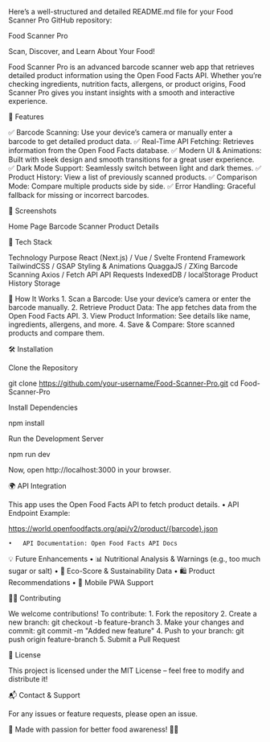 Here’s a well-structured and detailed README.md file for your Food Scanner Pro GitHub repository:

Food Scanner Pro

Scan, Discover, and Learn About Your Food!

Food Scanner Pro is an advanced barcode scanner web app that retrieves detailed product information using the Open Food Facts API. Whether you’re checking ingredients, nutrition facts, allergens, or product origins, Food Scanner Pro gives you instant insights with a smooth and interactive experience.

🚀 Features

✅ Barcode Scanning: Use your device’s camera or manually enter a barcode to get detailed product data.
✅ Real-Time API Fetching: Retrieves information from the Open Food Facts database.
✅ Modern UI & Animations: Built with sleek design and smooth transitions for a great user experience.
✅ Dark Mode Support: Seamlessly switch between light and dark themes.
✅ Product History: View a list of previously scanned products.
✅ Comparison Mode: Compare multiple products side by side.
✅ Error Handling: Graceful fallback for missing or incorrect barcodes.

📸 Screenshots

Home Page	Barcode Scanner	Product Details
		

🔧 Tech Stack

Technology	Purpose
React (Next.js) / Vue / Svelte	Frontend Framework
TailwindCSS / GSAP	Styling & Animations
QuaggaJS / ZXing	Barcode Scanning
Axios / Fetch API	API Requests
IndexedDB / localStorage	Product History Storage

📖 How It Works
	1.	Scan a Barcode: Use your device’s camera or enter the barcode manually.
	2.	Retrieve Product Data: The app fetches data from the Open Food Facts API.
	3.	View Product Information: See details like name, ingredients, allergens, and more.
	4.	Save & Compare: Store scanned products and compare them.

🛠 Installation

Clone the Repository

git clone https://github.com/your-username/Food-Scanner-Pro.git
cd Food-Scanner-Pro

Install Dependencies

npm install

Run the Development Server

npm run dev

Now, open http://localhost:3000 in your browser.

🌍 API Integration

This app uses the Open Food Facts API to fetch product details.
	•	API Endpoint Example:

https://world.openfoodfacts.org/api/v2/product/{barcode}.json


	•	API Documentation: Open Food Facts API Docs

💡 Future Enhancements
	•	📊 Nutritional Analysis & Warnings (e.g., too much sugar or salt)
	•	🌱 Eco-Score & Sustainability Data
	•	🛍️ Product Recommendations
	•	📱 Mobile PWA Support

👨‍💻 Contributing

We welcome contributions! To contribute:
	1.	Fork the repository
	2.	Create a new branch: git checkout -b feature-branch
	3.	Make your changes and commit: git commit -m "Added new feature"
	4.	Push to your branch: git push origin feature-branch
	5.	Submit a Pull Request

📜 License

This project is licensed under the MIT License – feel free to modify and distribute it!

📬 Contact & Support

For any issues or feature requests, please open an issue.

💙 Made with passion for better food awareness! 🍏🍫
